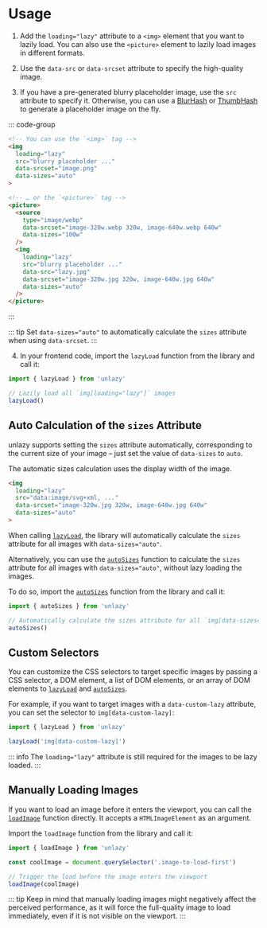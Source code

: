 # Usage

1. Add the `loading="lazy"` attribute to a `<img>` element that you want to lazily load. You can also use the `<picture>` element to lazily load images in different formats.

2. Use the `data-src` or `data-srcset` attribute to specify the high-quality image.

3. If you have a pre-generated blurry placeholder image, use the `src` attribute to specify it. Otherwise, you can use a [BlurHash](/placeholders/blurhash) or [ThumbHash](/placeholders/thumbhash) to generate a placeholder image on the fly.

::: code-group
  ```html [Image tag]
  <!-- You can use the `<img>` tag -->
  <img
    loading="lazy"
    src="blurry placeholder ..."
    data-srcset="image.png"
    data-sizes="auto"
  >
  ```
  ```html [Picture tag]
  <!-- … or the `<picture>` tag -->
  <picture>
    <source
      type="image/webp"
      data-srcset="image-320w.webp 320w, image-640w.webp 640w"
      data-sizes="100w"
    />
    <img
      loading="lazy"
      src="blurry placeholder ..."
      data-src="lazy.jpg"
      data-srcset="image-320w.jpg 320w, image-640w.jpg 640w"
      data-sizes="auto"
    />
  </picture>
  ```
:::

::: tip
Set `data-sizes="auto"` to automatically calculate the `sizes` attribute when using `data-srcset`.
:::

4. In your frontend code, import the `lazyLoad` function from the library and call it:

```ts
import { lazyLoad } from 'unlazy'

// Lazily load all `img[loading="lazy"]` images
lazyLoad()
```

## Auto Calculation of the `sizes` Attribute

unlazy supports setting the `sizes` attribute automatically, corresponding to the current size of your image – just set the value of `data-sizes` to `auto`.

The automatic sizes calculation uses the display width of the image.

```html
<img
  loading="lazy"
  src="data:image/svg+xml, ..."
  data-srcset="image-320w.jpg 320w, image-640w.jpg 640w"
  data-sizes="auto"
>
```

When calling [`lazyLoad`](/api/lazy-load), the library will automatically calculate the `sizes` attribute for all images with `data-sizes="auto"`.

Alternatively, you can use the [`autoSizes`](/api/auto-sizes) function to calculate the `sizes` attribute for all images with `data-sizes="auto"`, without lazy loading the images.

To do so, import the [`autoSizes`](/api/auto-sizes) function from the library and call it:

```ts
import { autoSizes } from 'unlazy'

// Automatically calculate the sizes attribute for all `img[data-sizes="auto"], source[data-sizes="auto"]` images, without lazy loading them
autoSizes()
```

## Custom Selectors

You can customize the CSS selectors to target specific images by passing a CSS selector, a DOM element, a list of DOM elements, or an array of DOM elements to [`lazyLoad`](/api/lazy-load) and [`autoSizes`](/api/auto-sizes).

For example, if you want to target images with a `data-custom-lazy` attribute, you can set the selector to `img[data-custom-lazy]`:

```ts
import { lazyLoad } from 'unlazy'

lazyLoad('img[data-custom-lazy]')
```

::: info
The `loading="lazy"` attribute is still required for the images to be lazy loaded.
:::

## Manually Loading Images

If you want to load an image before it enters the viewport, you can call the [`loadImage`](/api/load-image) function directly. It accepts a `HTMLImageElement` as an argument.

Import the `loadImage` function from the library and call it:

```ts
import { loadImage } from 'unlazy'

const coolImage = document.querySelector('.image-to-load-first')

// Trigger the load before the image enters the viewport
loadImage(coolImage)
```

::: tip
Keep in mind that manually loading images might negatively affect the perceived performance, as it will force the full-quality image to load immediately, even if it is not visible on the viewport.
:::
